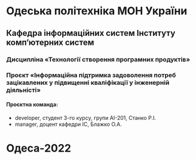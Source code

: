 # Одеська політехніка МОН України
## Кафедра інформаційних систем Інституту комп’ютерних систем 
### Дисципліна «Технології створення програмних продуктів» 
### Проєкт «Інформаційна підтримка задоволення потреб зацікавлених у підвищенні кваліфікації у інженерній діяльністі» 
#### Проєктна команда: 
<ul>
<li> developer, студент 3-го курсу, групи АІ-201, Станко Р.І.</li>
<li> manager, доцент кафедри ІС, Блажко О.А.</li>
</ul>

# Одеса-2022
